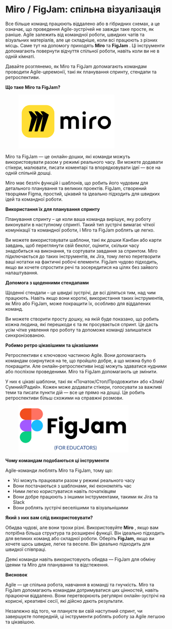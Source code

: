 # Miro / FigJam: спільна візуалізація

Все більше команд працюють віддалено або в гібридних схемах, а це означає, що проведення Agile-зустрічей не завжди таке просте, як раніше. Agile залежить від командної роботи, швидких чатів та візуальних матеріалів, але це складніше, коли всі працюють з різних місць. Саме тут на допомогу приходять **Miro** та **FigJam** . Ці інструменти допомагають повернути відчуття спільної роботи, навіть коли ви не в одній кімнаті.

Давайте розглянемо, як Miro та FigJam допомагають командам проводити Agile-церемонії, такі як планування спринту, стендапи та ретроспективи.

**Що таке Miro та FigJam?**

<figure><img src=".gitbook/assets/image (11).png" alt=""><figcaption></figcaption></figure>

Miro та FigJam — це онлайн-дошки, які команди можуть використовувати разом у режимі реального часу. Ви можете додавати стікери, малювати, писати коментарі та впорядковувати ідеї — все на одній спільній дошці.

Miro має безліч функцій і шаблонів, що робить його чудовим для детального планування та великих проектів. FigJam, створений творцями Figma, простий, цікавий та ідеально підходить для швидких ідей та командної роботи.

**Використання їх для планування спринту**

Планування спринту – це коли ваша команда вирішує, яку роботу виконувати в наступному спринті. Такий тип зустрічі вимагає чіткої комунікації та командної роботи, і Miro та FigJam роблять це легко.

Ви можете використовувати шаблони, такі як дошки Канбан або карти завдань, щоб переглянути свій беклог, оцінити, скільки часу знадобиться на виконання, та сортувати завдання за спринтом. Miro підключається до таких інструментів, як Jira, тому легко перетворити ваші нотатки на фактичні робочі елементи. FigJam чудово підходить, якщо ви хочете спростити речі та зосередитися на цілях без зайвого налаштування.

**Допомога з щоденними стендапами**

Щоденні стендапи – це швидкі зустрічі, де всі діляться тим, над чим працюють. Навіть якщо вони короткі, використання таких інструментів, як Miro або FigJam, може покращити їх, особливо для віддалених команд.

Ви можете створити просту дошку, на якій буде показано, що робить кожна людина, які перешкоди є та як просувається спринт. Це дасть усім чітке уявлення про роботу та допоможе команді залишатися синхронізованою.

**Робимо ретро цікавішими та цікавішими**

Ретроспективи є ключовою частиною Agile. Вони допомагають командам озирнутися на те, що пройшло добре, а що можна було б покращити. Але онлайн-ретроспективи іноді можуть здаватися нудними або поспіхом проведеними. Miro та FigJam допомагають це змінити.

У них є цікаві шаблони, такі як «Початок/Стоп/Продовжити» або «Злий/Сумний/Радий». Кожен може додавати стікери, голосувати за важливі теми та писати пункти дій — все це прямо на дошці. Це робить ретроспективи більш схожими на справжні розмови.

<figure><img src=".gitbook/assets/image (12).png" alt=""><figcaption></figcaption></figure>

**Чому командам подобаються ці інструменти**

Agile-команди люблять Miro та FigJam, тому що:

* Усі можуть працювати разом у режимі реального часу
* Вони постачаються з шаблонами, які економлять час
* Ними легко користуватися навіть початківцям
* Вони добре працюють з іншими інструментами, такими як Jira та Slack
* Вони роблять зустрічі веселішими та візуальнішими

**Який з них вам слід використовувати?**

Обидва чудові, але вони трохи різні. Використовуйте **Miro** , якщо вам потрібна більша структура та розширені функції. Він ідеально підходить для великих команд або складної роботи. Оберіть **FigJam,** якщо ви хочете щось швидке, легке та веселе. Він ідеально підходить для швидкої співпраці.

Деякі команди навіть використовують обидва — FigJam для обміну ідеями та Miro для планування та відстеження.

**Висновок**

Agile — це спільна робота, навчання в команді та гнучкість. Miro та FigJam допомагають командам дотримуватися цих цінностей, навіть працюючи віддалено. Вони перетворюють регулярні онлайн-зустрічі на корисні, креативні сесії, які дійсно дають результати.

Незалежно від того, чи плануєте ви свій наступний спринт, чи завершуєте попередній, ці інструменти роблять роботу за Agile легшою та цікавішою.
